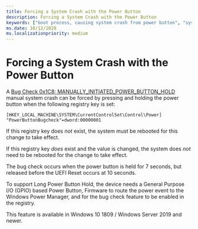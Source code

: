 ```yaml
---
title: Forcing a System Crash with the Power Button
description: Forcing a System Crash with the Power Button
keywords: ["boot process, causing system crash from power button", "system crash, power button", "bug check, power button"]
ms.date: 10/12/2020
ms.localizationpriority: medium
---
```


# Forcing a System Crash with the Power Button

A [Bug Check 0x1C8: MANUALLY_INITIATED_POWER_BUTTON_HOLD](bug-check-0x1c8--manually-initiated-power-button-hold.md) manual system crash can be forced by pressing and holding the power button when the following registry key is set:

```reg
[HKEY_LOCAL_MACHINE\SYSTEM\CurrentControlSet\Control\Power]
"PowerButtonBugcheck"=dword:00000001
```

If this registry key does *not* exist, the system must be rebooted for this change to take effect.

If this registry key *does* exist and the value is changed, the system does *not* need to be rebooted for the change to take effect.

The bug check occurs when the power button is held for 7 seconds, but released before the UEFI Reset occurs at 10 seconds.

To support Long Power Button Hold, the device needs a General Purpose I/O (GPIO) based Power Button, Firmware to route the power event to the Windows Power Manager, and for the bug check feature to be enabled in the registry.

This feature is available in Windows 10 1809 / Windows Server 2019 and newer.
